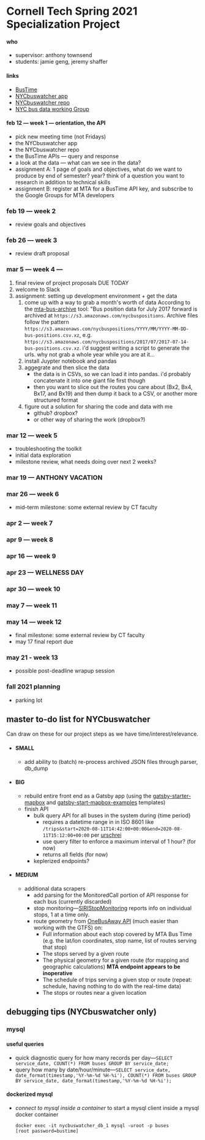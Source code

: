 # Cornell Tech Spring 2021 Specialization Project

#### who
- supervisor: anthony townsend
- students: jamie geng, jeremy shaffer

#### links
- [BusTime](https://bustime.mta.info/wiki/Developers/SIRIIntro)
- [NYCbuswatcher app](http://nyc.buswatcher.org)
- [NYCbuswatcher repo](https://github.com/anthonymobile/nycbuswatcher)
- [NYC bus data working Group](https://github.com/Bus-Data-NY)

#### feb 12 — week 1 — orientation, the API
- pick new meeting time (not Fridays)
- the NYCbuswatcher app
- the NYCbuswatcher repo
- the BusTime APIs — query and response
- a look at the data — what can we see in the data?
- assignment A: 1 page of goals and objectives, what do we want to produce by end of semester? year? think of a question you want to research in addition to technical skills
- assignment B: register at MTA for a BusTime API key, and subscribe to the Google Groups for MTA developers
 
### feb 19 — week 2
- review goals and objectives

### feb 26 — week 3
- review draft proposal

### mar 5 — week 4 — 

1. final review of project proposals DUE TODAY
2. welcome to Slack
3. assignment: setting up development environment + get the data
    1. come up with a way to grab a month's worth of data According to the [mta-bus-archive](https://github.com/Bus-Data-NYC/mta-bus-archive) tool: "Bus position data for July 2017 forward is archived at `https://s3.amazonaws.com/nycbuspositions`. Archive files follow the pattern `https://s3.amazonaws.com/nycbuspositions/YYYY/MM/YYYY-MM-DD-bus-positions.csv.xz`, e.g. `https://s3.amazonaws.com/nycbuspositions/2017/07/2017-07-14-bus-positions.csv.xz`. i'd suggest writing a script to generate the urls. why not grab a whole year while you are at it...
    2. install Juypter notebook and pandas
    3. aggegrate and then slice the data
        - the data is in CSVs, so we can load it into pandas. i'd probably concatenate it into one giant file first though
        - then you want to slice out the routes you care about (Bx2, Bx4, Bx17, and Bx19) and then dump it back to a CSV, or another more structured format
    4. figure out a solution for sharing the code and data with me
        - github? dropbox?
        - or other way of sharing the work (dropbox?)


### mar 12 — week 5
- troubleshooting the toolkit
- initial data exploration
- milestone review, what needs doing over next 2 weeks?

### mar 19 — ANTHONY VACATION

### mar 26 — week 6
- mid-term milestone: some external review by CT faculty

### apr 2 — week 7
### apr 9 — week 8
### apr 16 — week 9
### apr 23 — WELLNESS DAY 
### apr 30 — week 10
### may 7 — week 11
### may 14 — week 12
- final milestone: some external review by CT faculty
- may 17 final report due
### may 21 - week 13
- possible post-deadline wrapup session

### fall 2021 planning
- parking lot


## master to-do list for NYCbuswatcher 
Can draw on these for our project steps as we have time/interest/relevance.

- #### SMALL
    - add ability to (batch) re-process archived JSON files through parser, db_dump

- #### BIG
    - rebuild entire front end as a Gatsby app (using the [gatsby-starter-mapbox](https://github.com/anthonymobile/gatsby-starter-mapbox) and [gatsby-start-mapbox-examples](https://github.com/astridx/gatsby-starter-mapbox-examples) templates)
    - finish API
        - bulk query API for all buses in the system during {time period}
            - requires a datetime range in in ISO 8601 like `/trips&start=2020-08-11T14:42:00+00:00&end=2020-08-11T15:12:00+00:00` per [urschrei](https://twitter.com/urschrei/status/1309473665789165569)
            - use query filter to enforce a maximum interval of 1 hour? (for now)
            - returns all fields (for now)
        - keplerized endpoints?

- #### MEDIUM
    - additional data scrapers
        - add parsing for the MonitoredCall portion of API response for each bus (currently discarded)
        - stop monitoring—[SIRIStopMonitoring](http://bustime.mta.info/wiki/Developers/SIRIStopMonitoring) reports info on individual stops, 1 at a time only.
        - route geometry from [OneBusAway API](http://bustime.mta.info/wiki/Developers/OneBusAwayRESTfulAPI) (much easier than working with the GTFS) on:
            - Full information about each stop covered by MTA Bus Time (e.g. the lat/lon coordinates, stop name, list of routes serving that stop)
            - The stops served by a given route
            - The physical geometry for a given route (for mapping and geographic calculations) **MTA endpoint appears to be inoperative**
            - The schedule of trips serving a given stop or route (repeat: schedule, having nothing to do with the real-time data)
            - The stops or routes near a given location


## debugging tips (NYCbuswatcher only)

### mysql

#### useful queries
- quick diagnostic query for how many records per day—`SELECT service_date, COUNT(*) FROM buses GROUP BY service_date;`
- query how many by date/hour/minute—`SELECT service_date, date_format(timestamp,'%Y-%m-%d %H-%i'), COUNT(*) FROM buses GROUP BY service_date, date_format(timestamp,'%Y-%m-%d %H-%i');`

#### dockerized mysql

- *connect to mysql inside a container* to start a mysql client inside a mysql docker container
    ```
    docker exec -it nycbuswatcher_db_1 mysql -uroot -p buses
    [root password=bustime]
    ```

